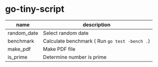 # go-tiny-script

|name|description|
|---|---|
|random_date|Select random date|
|benchmark|Calculate benchmark ( Run `go test -bench .`) |
|make_pdf|Make PDF file|
|is_prime|Determine number is prime|
